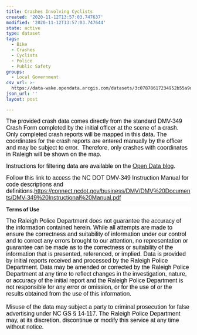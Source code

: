 ```yaml
---
title: Crashes Involving Cyclists
created: '2020-11-12T13:57:03.747637'
modified: '2020-11-12T13:57:03.747644'
state: active
type: dataset
tags:
  - Bike
  - Crashes
  - Cyclists
  - Police
  - Public Safety
groups:
  - Local Government
csv_url: >-
  https://data-wake.opendata.arcgis.com/datasets/3c07878617234952b55a9d9d308c70a6_0.csv?outSR=%7B%22latestWkid%22%3A3857%2C%22wkid%22%3A102100%7D
json_url: ''
layout: post

---
```

<p style='background:white;'><span style='font-size:12.0pt; font-family:&quot;Arial&quot;,sans-serif; color:black;'>The provided crash data comes directly from the standard DMV-349
Crash Form completed by the initial officer at the scene of a crash.  Only
completed crash reports will be mapped in this data. The coordinates for the
crash reports are entered manually by the officer and may be subject to
error.  Therefore, only crashes with coordinates in Raleigh will be shown
on the map.  </span></p>
<p>
<span style='font-size:12.0pt; font-family:&quot;Arial&quot;,sans-serif; color:black;'>
Instructions for filtering data are available on the <a href='https://opendataraleigh.blogspot.com/2019/03/filtering-open-data-set-on-our-open.html' rel='nofollow ugc' target='_blank'>Open Data blog</a>.
</span>
</p>
<p style='background:white;'><span style='color:black; font-family:Arial, sans-serif; font-size:12pt;'>Follow this link to access the NC DOT DMV-349 Instruction Manual
for code descriptions and definitions.</span><a href='https://connect.ncdot.gov/business/DMV/DMV%20Documents/DMV-349%20Instructional%20Manual.pdf' rel='nofollow ugc' style='font-family:Arial, sans-serif; font-size:12pt;'>https://connect.ncdot.gov/business/DMV/DMV%20Documents/DMV-349%20Instructional%20Manual.pdf</a></p><p style='background:white;'><b>Terms of Use</b></p><p style='margin-top:0px; margin-bottom:0px; color:rgb(0, 0, 0); font-family:&quot;Segoe UI&quot;, &quot;Segoe UI Web (West European)&quot;, &quot;Segoe UI&quot;, -apple-system, BlinkMacSystemFont, Roboto, &quot;Helvetica Neue&quot;, sans-serif;'><span style='margin:0px; font-size:12pt; font-family:Arial, sans-serif;'>The Raleigh Police Department does not guarantee the accuracy of the information contained herein. While all attempts are made to ensure the correctness and suitability of information under our control and to correct any errors brought to our attention, no representation or guarantee can be made as to the correctness or suitability of the information that is presented, referenced, or implied. Data is provided by initial reports received and processed by the Raleigh Police Department. Data may be amended or corrected by the Raleigh Police Department at any time to reflect changes in the investigation, nature, or accuracy of the initial report and the Raleigh Police Department is not responsible for any error or omission, or for the use of or the results obtained from the use of this information.</span><span style='margin:0px; font-size:12pt; font-family:&quot;Times New Roman&quot;, serif;'></span></p><p style='margin-top:0px; margin-bottom:0px; color:rgb(0, 0, 0); font-family:&quot;Segoe UI&quot;, &quot;Segoe UI Web (West European)&quot;, &quot;Segoe UI&quot;, -apple-system, BlinkMacSystemFont, Roboto, &quot;Helvetica Neue&quot;, sans-serif;'><span style='margin:0px; font-size:12pt; font-family:&quot;Times New Roman&quot;, serif;'> </span></p><p style='margin-top:0px; margin-bottom:0px; color:rgb(0, 0, 0); font-family:&quot;Segoe UI&quot;, &quot;Segoe UI Web (West European)&quot;, &quot;Segoe UI&quot;, -apple-system, BlinkMacSystemFont, Roboto, &quot;Helvetica Neue&quot;, sans-serif;'><span style='margin:0px; font-size:12pt; font-family:Arial, sans-serif;'>Misuse of the data may subject a party to criminal prosecution for false advertising under NC GS § 14-117. The Raleigh Police Department may, at its discretion, discontinue or modify this service at any time without notice.</span></p>
